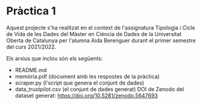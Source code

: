 # Pràctica 1

Aquest projecte s'ha realitzat en el context de l'assignatura Tipologia i Cicle de Vida de les Dades del Màster en Ciència de Dades de la Universitat Oberta de Catalunya per l'alumna Aida Berenguer durant el primer semestre del curs 2021/2022.

Els arxius que inclou són els següents:

- README.md
- memòria.pdf (document amb les respostes de la pràctica)
- scraper.py (l'script que genera el conjunt de dades)
- data_trustpilot.csv (el conjunt de dades generat)
DOI de Zenodo del dataset generat: https://doi.org/10.5281/zenodo.5647693 
